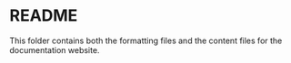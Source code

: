 # README


This folder contains both the formatting files and the content files for the documentation website.


